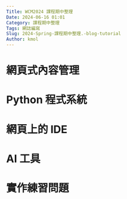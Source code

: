 ```yaml
---
Title: WCM2024 課程期中整理 
Date: 2024-06-16 01:01
Category: 課程期中整理
Tags: 網誌編寫
Slug: 2024-Spring-課程期中整理.-blog-tutorial
Author: kmol
---
```



<!-- PELICAN_END_SUMMARY -->

# 網頁式內容管理
# Python 程式系統
# 網頁上的 IDE
# AI 工具
# 實作練習問題